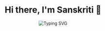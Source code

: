 <h1 align="center">Hi there, I'm Sanskriti 👋</h1>

<p align="center">
  <img src="https://readme-typing-svg.demolab.com?font=Edu+NSW+ACT+Hand+Precursive&weight=900&duration=4000&pause=1000&color=F718C2&background=E1EF2900&center=true&vCenter=true&width=435&lines=👩‍💻+Aspiring+Software+Engineer++;💻+Full-Stack+Developer;⚛️+React+%26+Node.js%7C+🌐+HTML+%7C+🎨+CSS+;🗃️SQL+%7C+GitHub+%7C+Firebase%7C+MongoDB;📚Learning+SpringBoot+%7C+DevOps+;🌱+SSoC+Contributor+2025+;🎯+E-Cell+Core+Member;+💡+Event+Organiser+;Dream+Big.+Build+Smart.+Stay+Kind.+🌟" alt="Typing SVG" />
</p>



<!--
**Sanskriti10247/Sanskriti10247** is a ✨ _special_ ✨ repository because its `README.md` (this file) appears on your GitHub profile.

Here are some ideas to get you started:

- 🔭 I’m currently working on ...
- 🌱 I’m currently learning ...
- 👯 I’m looking to collaborate on ...
- 🤔 I’m looking for help with ...
- 💬 Ask me about ...
- 📫 How to reach me: ...
- 😄 Pronouns: ...
- ⚡ Fun fact: ...
-->
